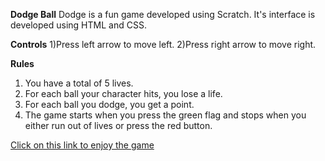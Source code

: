 **Dodge Ball**
Dodge is a fun game developed using Scratch. It's interface is developed using HTML and CSS.

**Controls**
 1)Press left arrow to move left.
 2)Press right arrow to move right.

**Rules**
1) You have a total of 5 lives. 
2)  For each ball your character hits, you lose a life.
3) For each ball you dodge, you get a point.
4) The game starts when you press the green flag and stops when you either run out of lives or press the red button.



[Click on this link to enjoy the game]( https://surajchavan19.github.io/Dodge_Ball/)
